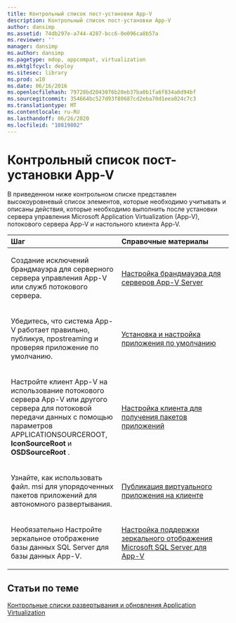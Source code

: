 ```yaml
---
title: Контрольный список пост-установки App-V
description: Контрольный список пост-установки App-V
author: dansimp
ms.assetid: 74db297e-a744-4287-bcc6-0e096ca8b57a
ms.reviewer: ''
manager: dansimp
ms.author: dansimp
ms.pagetype: mdop, appcompat, virtualization
ms.mktglfcycl: deploy
ms.sitesec: library
ms.prod: w10
ms.date: 06/16/2016
ms.openlocfilehash: 79728bd2043076b20eb37ba0b1fa6f834a0d94bf
ms.sourcegitcommit: 354664bc527d93f80687cd2eba70d1eea024c7c3
ms.translationtype: MT
ms.contentlocale: ru-RU
ms.lasthandoff: 06/26/2020
ms.locfileid: "10819802"
---
```

# Контрольный список пост-установки App-V


В приведенном ниже контрольном списке представлен высокоуровневый список элементов, которые необходимо учитывать и описаны действия, которые необходимо выполнить после установки сервера управления Microsoft Application Virtualization (App-V), потокового сервера App-V и настольного клиента App-V.

<table>
<colgroup>
<col width="50%" />
<col width="50%" />
</colgroup>
<thead>
<tr class="header">
<th align="left">Шаг</th>
<th align="left">Справочные материалы</th>
</tr>
</thead>
<tbody>
<tr class="odd">
<td align="left"><p>Создание исключений брандмауэра для серверного сервера управления App-V или служб потокового сервера.</p></td>
<td align="left"><p><a href="configuring-the-firewall-for-the-app-v-servers.md" data-raw-source="[Configuring the Firewall for the App-V Servers](configuring-the-firewall-for-the-app-v-servers.md)">Настройка брандмауэра для серверов App-V Server</a></p></td>
</tr>
<tr class="even">
<td align="left"><p>Убедитесь, что система App-V работает правильно, публикуя, проstreaming и проверяя приложение по умолчанию.</p></td>
<td align="left"><p><a href="how-to-install-and-configure-the-default-application.md" data-raw-source="[How to Install and Configure the Default Application](how-to-install-and-configure-the-default-application.md)">Установка и настройка приложения по умолчанию</a></p></td>
</tr>
<tr class="odd">
<td align="left"><p>Настройте клиент App-V на использование потокового сервера App-V или другого сервера для потоковой передачи данных с помощью <strong> </strong> параметров APPLICATIONSOURCEROOT, <strong> IconSourceRoot </strong> и <strong> OSDSourceRoot </strong> .</p></td>
<td align="left"><p><a href="how-to-configure-the-client-for-application-package-retrieval.md" data-raw-source="[How to Configure the Client for Application Package Retrieval](how-to-configure-the-client-for-application-package-retrieval.md)">Настройка клиента для получения пакетов приложений</a></p></td>
</tr>
<tr class="even">
<td align="left"><p>Узнайте, как использовать файл. msi для упорядоченных пакетов приложений для автономного развертывания.</p></td>
<td align="left"><p><a href="how-to-publish-a-virtual-application-on-the-client.md" data-raw-source="[How to Publish a Virtual Application on the Client](how-to-publish-a-virtual-application-on-the-client.md)">Публикация виртуального приложения на клиенте</a></p></td>
</tr>
<tr class="odd">
<td align="left"><p>Необязательно Настройте зеркальное отображение базы данных SQL Server для базы данных App-V.</p></td>
<td align="left"><p><a href="how-to-configure-microsoft-sql-server-mirroring-support-for-app-v.md" data-raw-source="[How to Configure Microsoft SQL Server Mirroring Support for App-V](how-to-configure-microsoft-sql-server-mirroring-support-for-app-v.md)">Настройка поддержки зеркального отображения Microsoft SQL Server для App-V</a></p></td>
</tr>
</tbody>
</table>

 

## Статьи по теме


[Контрольные списки развертывания и обновления Application Virtualization](application-virtualization-deployment-and-upgrade-checklists.md)

 

 





